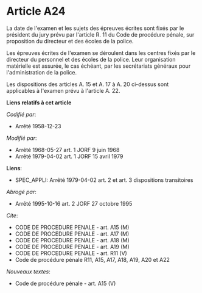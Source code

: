 # Article A24

La date de l'examen et les sujets des épreuves écrites sont fixés par le président du jury prévu par l'article R. 11 du Code
de procédure pénale, sur proposition du directeur et des écoles de la police.

Les épreuves écrites de l'examen se déroulent dans les centres fixés par le directeur du personnel et des écoles de la
police. Leur organisation matérielle est assurée, le cas échéant, par les secrétariats généraux pour l'administration de la
police.

Les dispositions des articles A. 15 et A. 17 à A. 20 ci-dessus sont applicables à l'examen prévu à l'article A. 22.

**Liens relatifs à cet article**

_Codifié par_:

  - Arrêté 1958-12-23

_Modifié par_:

  - Arrêté 1968-05-27 art. 1 JORF 9 juin 1968
  - Arrêté 1979-04-02 art. 1 JORF 15 avril 1979

**Liens**:

  - SPEC_APPLI: Arrêté 1979-04-02 art. 2 et art. 3 dispositions transitoires

_Abrogé par_:

  - Arrêté 1995-10-16 art. 2 JORF 27 octobre 1995

_Cite_:

  - CODE DE PROCEDURE PENALE - art. A15 (M)
  - CODE DE PROCEDURE PENALE - art. A17 (M)
  - CODE DE PROCEDURE PENALE - art. A18 (M)
  - CODE DE PROCEDURE PENALE - art. A19 (M)
  - CODE DE PROCEDURE PENALE - art. R11 (V)
  - Code de procédure pénale R11, A15, A17, A18, A19, A20 et A22

_Nouveaux textes_:

  - Code de procédure pénale - art. A15 (V)
